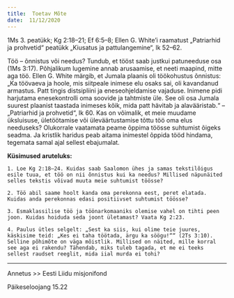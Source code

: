```yaml
---
title:  Toetav Mõte  
date:  11/12/2020  
---
```


1Ms 3. peatükk; Kg 2:18–21; Ef 6:5–8; Ellen G. White’i raamatust „Patriarhid ja prohvetid“ peatükk „Kiusatus ja pattulangemine“, lk 52–62.

Töö – õnnistus või needus? Tundub, et tööst saab justkui patuneeduse osa (1Ms 3:17). Põhjalikum lugemine annab arusaamise, et neeti maapind, mitte aga töö. Ellen G. White märgib, et Jumala plaanis oli töökohustus õnnistus: „Ka töövaeva ja hoole, mis siitpeale inimese elu osaks sai, oli kavandanud armastus. Patt tingis distsipliini ja eneseohjeldamise vajaduse. Inimene pidi harjutama enesekontrolli oma soovide ja tahtmiste üle. See oli osa Jumala suurest plaanist taastada inimeses kõik, mida patt hävitab ja alavääristab.“ – „Patriarhid ja prohvetid“, lk 60. Kas on võimalik, et meie muudame üksluisuse, ületöötamise või üleväärtustamise tõttu töö oma elus needuseks? Olukorrale vaatamata peame õppima töösse suhtumist õigeks seadma. Ja kristlik haridus peab aitama inimestel õppida tööd hindama, tegemata samal ajal sellest ebajumalat.

**Küsimused aruteluks:**

`1. Loe Kg 2:18–24. Kuidas saab Saalomon ühes ja samas tekstilõigus esile tuua, et töö on nii õnnistus kui ka needus? Millised näpunäited selles tekstis võivad muuta meie suhtumist töösse?`

`2. Töö abil saame hoolt kanda oma perekonna eest, peret elatada. Kuidas anda perekonnas edasi positiivset suhtumist töösse?`

`3. Esmaklassilise töö ja töönarkomaaniks olemise vahel on tihti peen joon. Kuidas hoiduda seda joont ületamast? Vaata Kg 2:23.`

`4. Paulus ütles selgelt: „Sest ka siis, kui olime teie juures, käskisime teid: „Kes ei taha töötada, ärgu ka söögu!““ (2Ts 3:10). Selline põhimõte on väga mõistlik. Millised on näited, mille korral see aga ei rakendu? Tähendab, miks tuleb tagada, et me ei teeks sellest raudset reeglit, mida iial murda ei tohi?`

---
  
Annetus >> Eesti Liidu misjonifond  
  
Päikeseloojang 15.22